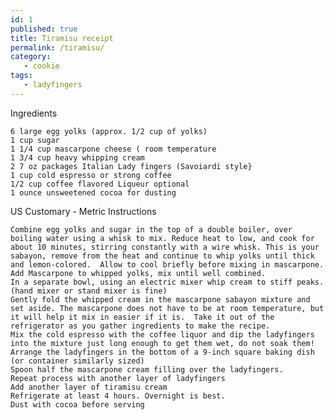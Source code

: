 ```yaml
---
id: 1
published: true
title: Tiramisu receipt
permalink: /tiramisu/
category:
   - cookie
tags:
   - ladyfingers
---
```

Ingredients

    6 large egg yolks (approx. 1/2 cup of yolks)
    1 cup sugar
    1 1/4 cup mascarpone cheese ( room temperature
    1 3/4 cup heavy whipping cream
    2 7 oz packages Italian Lady fingers (Savoiardi style}
    1 cup cold espresso or strong coffee
    1/2 cup coffee flavored Liqueur optional
    1 ounce unsweetened cocoa for dusting

US Customary - Metric
Instructions

    Combine egg yolks and sugar in the top of a double boiler, over boiling water using a whisk to mix. Reduce heat to low, and cook for about 10 minutes, stirring constantly with a wire whisk. This is your sabayon, remove from the heat and continue to whip yolks until thick and lemon-colored.  Allow to cool briefly before mixing in mascarpone.
    Add Mascarpone to whipped yolks, mix until well combined.
    In a separate bowl, using an electric mixer whip cream to stiff peaks.   (hand mixer or stand mixer is fine)
    Gently fold the whipped cream in the mascarpone sabayon mixture and set aside. The mascarpone does not have to be at room temperature, but it will help it mix in easier if it is.  Take it out of the refrigerator as you gather ingredients to make the recipe.
    Mix the cold espresso with the coffee liquor and dip the ladyfingers into the mixture just long enough to get them wet, do not soak them!
    Arrange the ladyfingers in the bottom of a 9-inch square baking dish (or container similarly sized)
    Spoon half the mascarpone cream filling over the ladyfingers.
    Repeat process with another layer of ladyfingers 
    Add another layer of tiramisu cream
    Refrigerate at least 4 hours. Overnight is best.
    Dust with cocoa before serving